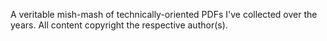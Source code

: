 A veritable mish-mash of technically-oriented PDFs I've collected over the
years.  All content copyright the respective author(s).
